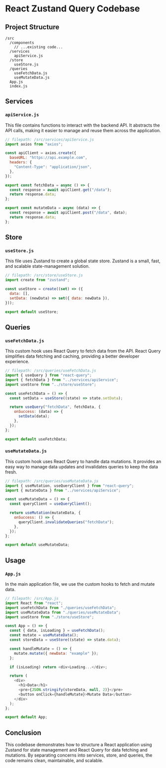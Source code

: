 # React Zustand Query Codebase

## Project Structure

```
/src
  /components
    // ...existing code...
  /services
    apiService.js
  /store
    useStore.js
  /queries
    useFetchData.js
    useMutateData.js
  App.js
  index.js
```

## Services

### `apiService.js`

This file contains functions to interact with the backend API. It abstracts the API calls, making it easier to manage and reuse them across the application.

```javascript
// filepath: /src/services/apiService.js
import axios from "axios";

const apiClient = axios.create({
  baseURL: "https://api.example.com",
  headers: {
    "Content-Type": "application/json",
  },
});

export const fetchData = async () => {
  const response = await apiClient.get("/data");
  return response.data;
};

export const mutateData = async (data) => {
  const response = await apiClient.post("/data", data);
  return response.data;
};
```

## Store

### `useStore.js`

This file uses Zustand to create a global state store. Zustand is a small, fast, and scalable state-management solution.

```javascript
// filepath: /src/store/useStore.js
import create from "zustand";

const useStore = create((set) => ({
  data: [],
  setData: (newData) => set({ data: newData }),
}));

export default useStore;
```

## Queries

### `useFetchData.js`

This custom hook uses React Query to fetch data from the API. React Query simplifies data fetching and caching, providing a better developer experience.

```javascript
// filepath: /src/queries/useFetchData.js
import { useQuery } from "react-query";
import { fetchData } from "../services/apiService";
import useStore from "../store/useStore";

const useFetchData = () => {
  const setData = useStore((state) => state.setData);

  return useQuery("fetchData", fetchData, {
    onSuccess: (data) => {
      setData(data);
    },
  });
};

export default useFetchData;
```

### `useMutateData.js`

This custom hook uses React Query to handle data mutations. It provides an easy way to manage data updates and invalidates queries to keep the data fresh.

```javascript
// filepath: /src/queries/useMutateData.js
import { useMutation, useQueryClient } from "react-query";
import { mutateData } from "../services/apiService";

const useMutateData = () => {
  const queryClient = useQueryClient();

  return useMutation(mutateData, {
    onSuccess: () => {
      queryClient.invalidateQueries("fetchData");
    },
  });
};

export default useMutateData;
```

## Usage

### `App.js`

In the main application file, we use the custom hooks to fetch and mutate data.

```javascript
// filepath: /src/App.js
import React from "react";
import useFetchData from "./queries/useFetchData";
import useMutateData from "./queries/useMutateData";
import useStore from "./store/useStore";

const App = () => {
  const { data, isLoading } = useFetchData();
  const mutate = useMutateData();
  const storeData = useStore((state) => state.data);

  const handleMutate = () => {
    mutate.mutate({ newData: "example" });
  };

  if (isLoading) return <div>Loading...</div>;

  return (
    <div>
      <h1>Data</h1>
      <pre>{JSON.stringify(storeData, null, 2)}</pre>
      <button onClick={handleMutate}>Mutate Data</button>
    </div>
  );
};

export default App;
```

## Conclusion

This codebase demonstrates how to structure a React application using Zustand for state management and React Query for data fetching and mutations. By separating concerns into services, store, and queries, the code remains clean, maintainable, and scalable.
